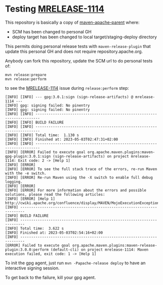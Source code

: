 <!---
 Licensed to the Apache Software Foundation (ASF) under one or more
 contributor license agreements.  See the NOTICE file distributed with
 this work for additional information regarding copyright ownership.
 The ASF licenses this file to You under the Apache License, Version 2.0
 (the "License"); you may not use this file except in compliance with
 the License.  You may obtain a copy of the License at

      http://www.apache.org/licenses/LICENSE-2.0

 Unless required by applicable law or agreed to in writing, software
 distributed under the License is distributed on an "AS IS" BASIS,
 WITHOUT WARRANTIES OR CONDITIONS OF ANY KIND, either express or implied.
 See the License for the specific language governing permissions and
 limitations under the License.
-->
Testing [MRELEASE-1114](https://issues.apache.org/jira/browse/MRELEASE-1114)
======================

This repository is basically a copy of [maven-apache-parent](https://github.com/apache/maven-apache-parent) where:
- SCM has been changed to personal GH
- deploy target has been changed to local target/staging-deploy directory

This permits doing personal release tests with `maven-release-plugin` that update this personal GH and does not require repository.apache.org.

Anybody can fork this repository, update the SCM url to do personal tests of:

```
mvn release:prepare
mvn release:perform
```

to see the [MRELEASE-1114](https://issues.apache.org/jira/browse/MRELEASE-1114) issue during `release:perform` step:

```
[INFO] [INFO] --- gpg:3.0.1:sign (sign-release-artifacts) @ mrelease-1114 ---
[INFO] gpg: signing failed: No pinentry
[INFO] gpg: signing failed: No pinentry
[INFO] [INFO] ------------------------------------------------------------------------
[INFO] [INFO] BUILD FAILURE
[INFO] [INFO] ------------------------------------------------------------------------
[INFO] [INFO] Total time:  1.130 s
[INFO] [INFO] Finished at: 2023-05-03T02:47:31+02:00
[INFO] [INFO] ------------------------------------------------------------------------
[INFO] [ERROR] Failed to execute goal org.apache.maven.plugins:maven-gpg-plugin:3.0.1:sign (sign-release-artifacts) on project mrelease-1114: Exit code: 2 -> [Help 1]
[INFO] [ERROR] 
[INFO] [ERROR] To see the full stack trace of the errors, re-run Maven with the -e switch.
[INFO] [ERROR] Re-run Maven using the -X switch to enable full debug logging.
[INFO] [ERROR] 
[INFO] [ERROR] For more information about the errors and possible solutions, please read the following articles:
[INFO] [ERROR] [Help 1] http://cwiki.apache.org/confluence/display/MAVEN/MojoExecutionException
[INFO] ------------------------------------------------------------------------
[INFO] BUILD FAILURE
[INFO] ------------------------------------------------------------------------
[INFO] Total time:  3.622 s
[INFO] Finished at: 2023-05-03T02:54:16+02:00
[INFO] ------------------------------------------------------------------------
[ERROR] Failed to execute goal org.apache.maven.plugins:maven-release-plugin:3.0.0:perform (default-cli) on project mrelease-1114: Maven execution failed, exit code: 1 -> [Help 1]
```

To init the gpg agent, just run `mvn -Papache-release deploy` to have an interactive signing session.

To get back to the failure, kill your gpg agent.
